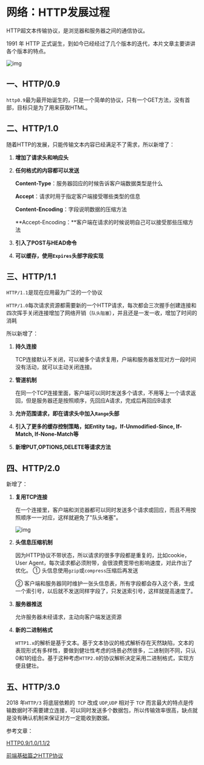 # 网络：HTTP发展过程

HTTP超文本传输协议，是浏览器和服务器之间的通信协议。

1991 年 HTTP 正式诞生，到如今已经经过了几个版本的迭代，本片文章主要讲讲各个版本的特点。

![img](http://img.mp.itc.cn/upload/20170731/1e77ec4574774711975f3bab2b339c40.jpg)

## 一、HTTP/0.9

`http0.9`最为最开始诞生的，只是一个简单的协议，只有一个GET方法，没有首部，目标只是为了用来获取HTML。

## 二、HTTP/1.0

随着HTTP的发展，只能传输文本内容已经满足不了需求，所以新增了：

1. **增加了请求头和响应头**

2. **任何格式的内容都可以发送**

   **Content-Type**：服务器回应的时候告诉客户端数据类型是什么

   **Accept**：请求时用于指定客户端接受哪些类型的信息

   **Content-Encoding**：字段说明数据的压缩方法

   **Accept-Encoding：**客户端在请求的时候说明自己可以接受那些压缩方法

3. **引入了POST与HEAD命令**

4. **可以缓存，使用`Expires`头部字段实现**

## 三、HTTP/1.1

`HTTP/1.1`是现在应用最为广泛的一个协议

`HTTP/1.0`每次请求资源都需要新的一个HTTP请求，每次都会三次握手创建连接和四次挥手关闭连接增加了网络开销（`队头阻塞`），并且还是一发一收，增加了时间的消耗

所以新增了：

1. **持久连接**

   TCP连接默认不关闭，可以被多个请求复用，户端和服务器发现对方一段时间没有活动，就可以主动关闭连接。

2. **管道机制**

   在同一个TCP连接里面，客户端可以同时发送多个请求，不用等上一个请求返回，但是服务器还是按照顺序，先回应A请求，完成后再回应B请求

3. **允许范围请求，即在请求头中加入`Range`头部**

4. **引入了更多的缓存控制策略，如Entity tag，If-Unmodified-Since, If-Match, If-None-Match等**

5. **新增PUT,OPTIONS,DELETE等请求方法**

## 四、HTTP/2.0

新增了：

1. **复用TCP连接**

   在一个连接里，客户端和浏览器都可以同时发送多个请求或回应，而且不用按照顺序一一对应，这样就避免了"队头堵塞"。

   ![img](http://img.mp.itc.cn/upload/20170731/fe1cda26ec2b4cf7b1a7b6a676c05fb5_th.jpg)

2. **头信息压缩机制**

   因为HTTP协议不带状态，所以请求的很多字段都是重复的，比如cookie，User Agent，每次请求都必须附带，会很浪费宽带也影响速度，对此作出了优化。
   ① 头信息使用`gzip`或`compress`压缩后再发送

   ② 客户端和服务器同时维护一张头信息表，所有字段都会存入这个表，生成一个索引号，以后就不发送同样字段了，只发送索引号，这样就提高速度了。

3. **服务器推送**

   允许服务器未经请求，主动向客户端发送资源

4. **新的二进制格式**

   `HTTP1.x`的解析是基于文本。基于文本协议的格式解析存在天然缺陷，文本的表现形式有多样性，要做到健壮性考虑的场景必然很多，二进制则不同，只认0和1的组合。基于这种考虑`HTTP2.0`的协议解析决定采用二进制格式，实现方便且健壮。

## 五、HTTP/3.0

2018 年`HTTP/3` 将底层依赖的` TCP` 改成 `UDP`,`UDP` 相对于 `TCP` 而言最大的特点是传输数据时不需要建立连接，可以同时发送多个数据包，所以传输效率很高，缺点就是没有确认机制来保证对方一定能收到数据。



参考文章：

[HTTP0.9/1.0/1.1/2](https://blog.csdn.net/qq_41047322/article/details/81152135)

[前端基础篇之HTTP协议](https://juejin.cn/post/6844903844216832007)

